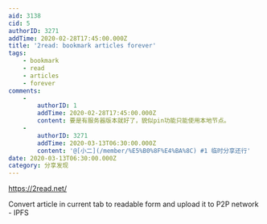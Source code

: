 ```yaml
---
aid: 3138
cid: 5
authorID: 3271
addTime: 2020-02-28T17:45:00.000Z
title: '2read: bookmark articles forever'
tags:
    - bookmark
    - read
    - articles
    - forever
comments:
    -
        authorID: 1
        addTime: 2020-02-28T17:45:00.000Z
        content: 要是有服务器版本就好了，貌似pin功能只能使用本地节点。
    -
        authorID: 3271
        addTime: 2020-03-13T06:30:00.000Z
        content: '@[小二](/member/%E5%B0%8F%E4%BA%8C) #1 临时分享还行'
date: 2020-03-13T06:30:00.000Z
category: 分享发现
---
```


https://2read.net/

Convert article in current tab to readable form and upload it to P2P network - IPFS
